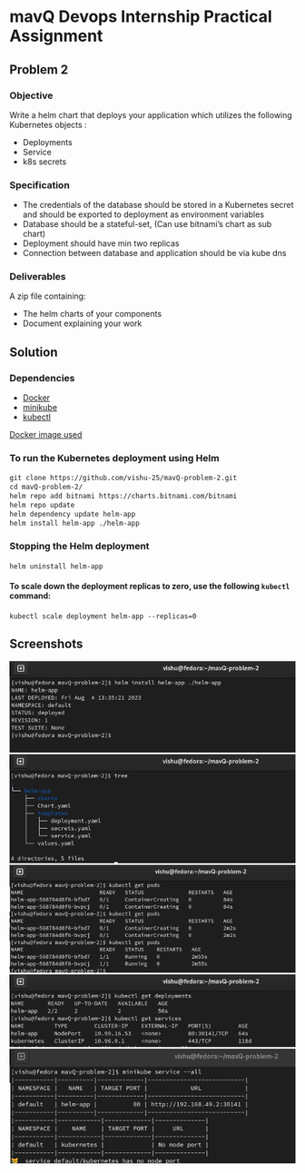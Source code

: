 # mavQ Devops Internship Practical Assignment 

## Problem 2

### Objective

Write a helm chart that deploys your application which utilizes the following Kubernetes objects :
 - Deployments
 - Service
 - k8s secrets

### Specification 

- The credentials of the database should be stored in a Kubernetes secret and should be
exported to deployment as environment variables
- Database should be a stateful-set, (Can use bitnami’s chart as sub chart)
- Deployment should have min two replicas
- Connection between database and application should be via kube dns

### Deliverables

A zip file containing:
- The helm charts of your components
- Document explaining your work

## Solution 

### Dependencies
 - [Docker](https://docs.docker.com/)
 - [minikube](https://minikube.sigs.k8s.io/docs/start/)
 - [kubectl](https://kubernetes.io/docs/reference/kubectl/kubectl/)

[Docker image used](https://hub.docker.com/r/mmumshad/simple-webapp/)

### To run the Kubernetes deployment using Helm 

```
git clone https://github.com/vishu-25/mavQ-problem-2.git
cd mavQ-problem-2/
helm repo add bitnami https://charts.bitnami.com/bitnami
helm repo update
helm dependency update helm-app
helm install helm-app ./helm-app
```

### Stopping the Helm deployment

```
helm uninstall helm-app
```

#### To scale down the deployment replicas to zero, use the following ` kubectl ` command:

```
kubectl scale deployment helm-app --replicas=0
```
## Screenshots
![screenshot-1](img/problem2-ss-1.png)
![screenshot-2](img/problem2-ss-2.png)
![screenshot3](img/problem2-ss3.png)
![screenshot4](img/problem2-ss4.png)
![screenshot5](img/problem2-ss5.png)